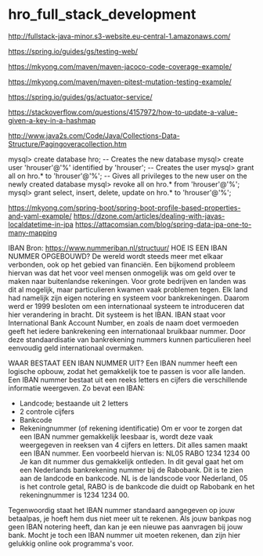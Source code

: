 # hro_full_stack_development

http://fullstack-java-minor.s3-website.eu-central-1.amazonaws.com/

https://spring.io/guides/gs/testing-web/

https://mkyong.com/maven/maven-jacoco-code-coverage-example/

https://mkyong.com/maven/maven-pitest-mutation-testing-example/

https://spring.io/guides/gs/actuator-service/

https://stackoverflow.com/questions/4157972/how-to-update-a-value-given-a-key-in-a-hashmap

http://www.java2s.com/Code/Java/Collections-Data-Structure/Pagingoveracollection.htm

mysql> create database hro; -- Creates the new database
mysql> create user 'hrouser'@'%' identified by 'hrouser'; -- Creates the user
mysql> grant all on hro.* to 'hrouser'@'%'; -- Gives all privileges to the new user on the newly created database
mysql> revoke all on hro.* from 'hrouser'@'%';
mysql> grant select, insert, delete, update on hro.* to 'hrouser'@'%';

https://mkyong.com/spring-boot/spring-boot-profile-based-properties-and-yaml-example/
https://dzone.com/articles/dealing-with-javas-localdatetime-in-jpa
https://attacomsian.com/blog/spring-data-jpa-one-to-many-mapping

IBAN Bron: https://www.nummeriban.nl/structuur/
HOE IS EEN IBAN NUMMER OPGEBOUWD?
De wereld wordt steeds meer met elkaar verbonden, ook op het gebied van financiën. Een bijkomend probleem hiervan was dat het voor veel mensen onmogelijk was om geld over te maken naar buitenlandse rekeningen. Voor grote bedrijven en landen was dit al mogelijk, maar particulieren kwamen vaak problemen tegen. Elk land had namelijk zijn eigen notering en systeem voor bankrekeningen.
Daarom werd er 1999 besloten om een internationaal systeem te introduceren dat hier verandering in bracht. Dit systeem is het IBAN. IBAN staat voor International Bank Account Number, en zoals de naam doet vermoeden geeft het iedere bankrekening een internationaal bruikbaar nummer. Door deze standaardisatie van bankrekening nummers kunnen particulieren heel eenvoudig geld internationaal overmaken.

WAAR BESTAAT EEN IBAN NUMMER UIT?
Een IBAN nummer heeft een logische opbouw, zodat het gemakkelijk toe te passen is voor alle landen. Een IBAN nummer bestaat uit een reeks letters en cijfers die verschillende informatie weergeven. Zo bevat een IBAN:
- Landcode; bestaande uit 2 letters
- 2 controle cijfers
- Bankcode
- Rekeningnummer (of rekening identificatie)
Om er voor te zorgen dat een IBAN nummer gemakkelijk leesbaar is, wordt deze vaak weergegeven in reeksen van 4 cijfers en letters. Dit alles samen maakt een IBAN nummer. Een voorbeeld hiervan is:
NL05 RABO 1234 1234 00
Je kan dit nummer dus gemakkelijk ontleden. In dit geval gaat het om een Nederlands bankrekening nummer bij de Rabobank. Dit is te zien aan de landcode en bankcode. NL is de landscode voor Nederland, 05 is het controle getal, RABO is de bankcode die duidt op Rabobank en het rekeningnummer is 1234 1234 00.

Tegenwoordig staat het IBAN nummer standaard aangegeven op jouw betaalpas, je hoeft hem dus niet meer uit te rekenen. Als jouw bankpas nog geen IBAN notering heeft, dan kan je een nieuwe pas aanvragen bij jouw bank. Mocht je toch een IBAN nummer uit moeten rekenen, dan zijn hier gelukkig online ook programma's voor.
